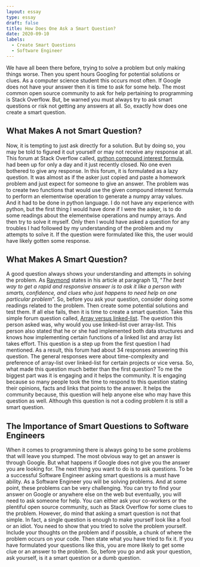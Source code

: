 ```yaml
---
layout: essay
type: essay
draft: false
title: How Does One Ask a Smart Question?
date: 2020-09-10
labels:
  - Create Smart Questions
  - Software Engineer
---
```


We have all been there before, trying to solve a problem but only making things worse. Then you spent hours Googling for potential solutions or clues. As a computer science student this occurs most often. If Google does not have your answer then it is time to ask for some help. The most common open source community to ask for help pertaining to programming is Stack Overflow. But, be warned you must always try to ask smart questions or risk not getting any answers at all. So, exactly how does one create a smart question.

## What Makes A not Smart Question?
Now, it is tempting to just ask directly for a solution. But by doing so, you may be told to figured it out yourself or may not receive any response at all. This forum at Stack Overflow called, [python compound interest formula](https://stackoverflow.com/questions/63822270/python-compound-interest-formulas), had been up for only a day and it just recently closed. No one even bothered to give any response. In this forum, it is formulated as a lazy question. It was almost as if the asker just copied and paste a homework problem and just expect for someone to give an answer. The problem was to create two functions that would use the given compound interest formula to perform an elementwise operation to generate a numpy array values. And it had to be done in python language. I do not have any experience with python, but the first thing I would have done if I were the asker, is to do some readings about the elementwise operations and numpy arrays. And then try to solve it myself. Only then I would have asked a question for any troubles I had followed by my understanding of the problem and my attempts to solve it. If the question were formulated like this, the user would have likely gotten some response.

## What Makes A Smart Question?
A good question always shows your understanding and attempts in solving the problem. As [Raymond](http://www.catb.org/esr/faqs/smart-questions.html) states in his article at paragraph 13, "*The best way to get a rapid and responsive answer is to ask it like a person with smarts, confidence, and clues who just happens to need help on one particular problem*". So, before you ask your question, consider doing some readings related to the problem. Then create some potential solutions and test them. If all else fails, then it is time to create a smart question. Take this simple forum question called, [Array versus linked-list](https://stackoverflow.com/questions/166884/array-versus-linked-list?rq=1). The question this person asked was, why would you use linked-list over array-list. This person also stated that he or she had implemented both data structures and knows how implementing certain functions of a linked list and array list takes effort. This question is a step up from the first question I had mentioned. As a result, this forum had about 34 responses answering this question. The general responses were about time-complexity and preference of array-list over linked-list for certain projects or vice versa. So, what made this question much better than the first question? To me the biggest part was it is engaging and it helps the community. It is engaging because so many people took the time to respond to this question stating their opinions, facts and links that points to the answer. It helps the community because, this question will help anyone else who may have this question as well. Although this question is not a coding problem it is still a smart question.

## The Importance of Smart Questions to Software Engineers
When it comes to programming there is always going to be some problems that will leave you stumped. The most obvious way to get an answer is through Google. But what happens if Google does not give you the answer you are looking for. The next thing you want to do is to ask questions. To be a successful Software Engineer asking smart questions is a must have ability.  As a Software Engineer you will be solving problems. And at some point, these problems can be very challenging. You can try to find your answer on Google or anywhere else on the web but eventually, you will need to ask someone for help. You can either ask your co-workers or the plentiful open source community, such as Stack Overflow for some clues to the problem. However, do mind that asking a smart question is not that simple. In fact, a single question is enough to make yourself look like a fool or an idiot. You need to show that you tried to solve the problem yourself. Include your thoughts on the problem and if possible, a chunk of where the problem occurs on your code. Then state what you have tried to fix it. If you have formulated your questions like this, you are more likely to get some clue or an answer to the problem. So, before you go and ask your question, ask yourself, is it a smart question or a dumb question.  
	 

